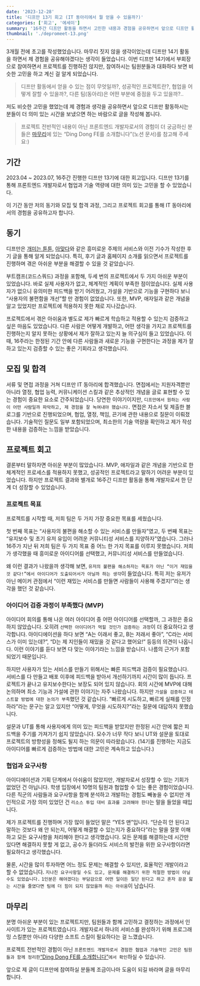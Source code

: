```yaml
---
date: '2023-12-28'
title: '디프만 13기 회고 (IT 동아리에서 뭘 얻을 수 있을까?)'
categories: ['회고', '에세이']
summary: '16주간 디프만 활동을 하면서 고민한 내용과 경험을 공유하면서 앞으로 디프만 활동하시는 분들이 더 의미 있는 시간을 보냈으면 하는 바람으로 글을 작성해 봅니다.'
thumbnail: './depromeet-13.png'
---
```


3개월 전에 초고를 작성했었습니다. 마무리 짓지 않을 생각이었는데 디프만 14기 활동을 하면서 제 경험을 공유해야겠다는 생각이 들었습니다. 이번 디프만 14기에서 부회장으로 참여하면서 프로젝트를 진행하진 않지만, 참여하시는 팀원분들과 대화하다 보면 비슷한 고민을 하고 계신 걸 알게 되었습니다.

> 디프만 활동에서 얻을 수 있는 점이 무엇일까?, 성공적인 프로젝트란?, 협업을 어떻게 잘할 수 있을까?, 다른 팀(동아리)은 어떤 부분에 중점을 두고 있을까?..

저도 비슷한 고민을 했었는데 제 경험과 생각을 공유하면서 앞으로 디프만 활동하시는 분들이 더 의미 있는 시간을 보냈으면 하는 바람으로 글을 작성해 봅니다.

> 프로젝트 전반적인 내용이 아닌 프론트엔드 개발자로서의 경험이 더 궁금하신 분들은 [마무리](#마무리)에 있는 “Ding Dong FE를 소개합니다”(노션 문서)를 참고해 주세요:)

## 기간

2023.04 ~ 2023.07, 16주간 진행한 디프만 13기에 대한 회고입니다. 디프만 13기를 통해 프론트엔드 개발자로서 협업과 기술 역량에 대한 의미 있는 고민을 할 수 있었습니다.

이 기간 동안 저의 동기와 모집 및 합격 과정, 그리고 프로젝트 회고를 통해 IT 동아리에서의 경험을 공유하고자 합니다.

## 동기

디프만은 [개미는 툰툰](https://www.behance.net/gallery/147262623/-ANTOON-l-Webtoon-Community-Service), [아맞다](https://www.notion.so/3202c2a4e2dd440eb95ae3345a130fc4?pvs=21)와 같은 흥미로운 주제의 서비스와 이전 기수가 작성한 후기 글을 통해 알게 되었습니다. 특히, 후기 글과 홈페이지 소개를 읽으면서 프로젝트를 진행하며 겪은 아쉬운 부분을 해결할 수 있을 것 같았습니다.

부트캠프(코드스쿼드) 과정을 포함해, 두세 번의 프로젝트에서 두 가지 아쉬운 부분이 있었습니다. 바로 실제 사용자가 없고, 체계적인 계획이 부족한 점이었습니다. 실제 사용자가 없으니 유의미한 피드백을 받기 어려웠고, 가설을 기반으로 기능을 구현하다 보니 “사용자의 불편함을 개선”할 만 경험이 없었습니다. 또한, MVP, 애자일과 같은 개념을 알고 있었지만 프로젝트에 적용하지 못한 채로 지나갔습니다.

프로젝트에서 겪은 아쉬움과 별도로 제가 빠르게 학습하고 적용할 수 있는지 검증하고 싶은 마음도 있었습니다. 다른 사람은 어떻게 개발하고, 어떤 생각을 가지고 프로젝트를 진행하는지 알지 못하는 상황에서 제가 잘하고 있는지 늘 의구심이 들고 있었습니다. 이때, 16주라는 한정된 기간 안에 다른 사람들과 새로운 기능을 구현한다는 과정을 제가 잘하고 있는지 검증할 수 있는 좋은 기회라고 생각했습니다.

## 모집 및 합격

서류 및 면접 과정을 거쳐 디프만 IT 동아리에 합격했습니다. 면접에서는 지원자격뿐만 아니라 열정, 협업 능력, 커뮤니케이션 스킬과 같은 추상적인 개념을 글로 표현할 수 있는 경험이 중요한 요소로 간주되었습니다. 당연한 이야기이지만, `디프만에서 원하는 사람이 어떤 사람일까 파악하고, 제 경험을 잘 녹여내야 했습니다.` 면접은 자소서 및 제출한 블로그를 기반으로 진행되었으며, 협업, 열정, 책임, 끈기에 관한 내용으로 질문이 이뤄졌습니다. 기술적인 질문도 일부 포함되었으며, 최소한의 기술 역량을 확인하고 제가 작성한 내용을 검증하는 느낌을 받았습니다.

## 프로젝트 회고

결론부터 말하자면 아쉬운 부분이 많았습니다. MVP, 애자일과 같은 개념을 기반으로 한 체계적인 프로세스를 적용하지 못했고, 성공적인 프로젝트라고 말하기 어려운 부분이 있었습니다. 하지만 프로젝트 결과와 별개로 16주간 디프만 활동을 통해 개발자로서 한 단계 더 성장할 수 있었습니다.

### 프로젝트 목표

프로젝트를 시작할 때, 저희 팀은 두 가지 가장 중요한 목표를 세웠습니다.

첫 번째 목표는 “사용자의 불편을 해소할 수 있는 서비스를 만들자”였고, 두 번째 목표는 “유지보수 및 초기 유저 유입이 어려운 커뮤니티성 서비스를 지양하자”였습니다. 그러나 16주가 지난 뒤 저희 팀은 두 가지 목표 중 어느 한 가지 목표를 이루지 못했습니다. 저희가 생각했을 때 흥미로운 아이디어를 선택했고, 커뮤니티성 서비스를 만들었습니다.

왜 이런 결과가 나왔을까 생각해 보면, `유저의 불편을 해소하자는 목표가 아닌 “이거 재밌을 것 같다!”에서 아이디어가 도출되어서가 아닐까 하는 생각`이 들었습니다. 특히 저는 유저가 아닌 메이커 관점에서 “이런 재밌는 서비스를 만들면 사람들이 사용해 주겠지!”라는 생각을 했던 것 같습니다.

### 아이디어 검증 과정이 부족했다 (MVP)

아이디어 회의를 통해 나온 여러 아이디어 중 어떤 아이디어를 선택할까, 그 과정은 중요하지 않았습니다. 오히려 `선택한 아이디어가 먹힐 것인가 검증하는 과정`이 더 중요하다고 생각합니다. 아이디에이션을 하다 보면 “A는 이래서 좋고, B는 저래서 좋아”, “C라는 서비스가 이미 있는데?”, “D는 제 지인들이 재밌을 것 같다고 했어요!” 등등의 의견이 나옵니다. 이런 이야기를 듣다 보면 다 맞는 이야기라는 느낌을 받습니다. 나름의 근거가 포함되었기 때문입니다.

하지만 사용자가 있는 서비스를 만들기 위해서는 빠른 피드백과 검증이 필요했습니다. 서비스를 다 만들고 배포 이후에 피드백을 받아서 개선하기까지 시간이 많이 듭니다. 프로젝트가 끝나고 유지보수한다는 보장도 되어 있지 않습니다. 회의 시간에 MVP에 대해 논의하며 최소 기능과 가설에 관한 이야기는 자주 나왔습니다. 하지만 `가설을 검증하고 테스트할 방법에 대한 논의가 부족`했던 것 같습니다. “빠르게 시도하고, 빠르게 실패를 인정하라”라는 문구는 알고 있지만 “어떻게, 무엇을 시도하지?”라는 질문에 대답하지 못했습니다.

설문과 UT를 통해 사용자에게 의미 있는 피드백을 받았지만 한정된 시간 안에 짧은 피드백을 주기를 가져가기 쉽지 않았습니다. 모수가 너무 작다 보니 UT와 설문을 토대로 프로젝트의 방향성을 정해도 될지 하는 의문이 따라왔습니다. (14기를 진행하는 지금도 아이디어를 빠르게 검증하는 방법에 대한 고민은 계속하고 있습니다.)

### 협업과 요구사항

아이디에이션과 기획 단계에서 아쉬움이 많았지만, 개발자로서 성장할 수 있는 기회가 없었던 건 아닙니다. 학생 입장에서 10명의 팀원과 협업할 수 있는 좋은 경험이었습니다. 다른 직군의 사람들과 요구사항을 함께 분석하고 개발하는 경험도 빼놓을 수 없지만 개인적으로 가장 의미 있었던 건 `리소스 투입 대비 효과를 고려해야 한다`는 말을 들었을 때입니다.

제가 프로젝트를 진행하며 가장 많이 들었던 말은 “YES 맨”입니다. “단순히 안 된다고 말하는 것보다 왜 안 되는지, 어떻게 해결할 수 있는지가 중요하다”라는 말을 잘못 이해하고 모든 요구사항을 처리해야 한다고 생각했습니다. 모든 문제를 해결하는데 시간만 있다면 해결하지 못할 게 없고, 공수가 들더라도 서비스의 발전을 위한 요구사항이라면 필요하다고 생각했습니다.

물론, 시간을 많이 투자하면 어느 정도 문제는 해결할 수 있지만, 효율적인 개발이라고 할 수 없었습니다. `지나친 요구사항일 수도 있고, 문제를 해결하기 위한 적절한 방법이 아닐 수도 있었습니다.` `1인분은 해야겠다는 부담감으로 어떤 일이든 일단 된다고 하고 혼자 끙끙 앓는 시간을 줄였다면 팀에 더 힘이 되지 않았을까 하는 아쉬움`이 남습니다.

## 마무리

분명 아쉬운 부분이 있는 프로젝트지만, 팀원들과 함께 고민하고 결정하는 과정에서 인사이트가 있는 프로젝트였습니다. 개발자로서 하나의 서비스를 완성하기 위해 프로그래밍 스킬뿐만 아니라 다양한 소프트 스킬이 필요하다는 걸 느꼈습니다.

프로젝트 전반적인 경험이 아닌 `프론트엔드 개발자로서 경험한 협업과 기술적인 고민은 팀원들과 함께 정리한`[“Ding Dong FE를 소개합니다”](https://www.notion.so/depromeet/Ding-Dong-FE-60d6fccb96884e8685610ae136166339#8167e906edbd4c07b0e602d3b51dff98)`에서 확인`하실 수 있습니다.

앞으로 제 글이 디프만에 참여하실 분들께 조금이나마 도움이 되길 바라며 글을 마무리합니다.
